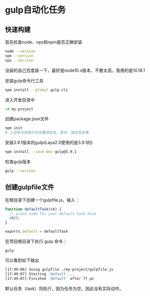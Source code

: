 # gulp自动化任务
## 快速构建
首先检查node、npx和npm是否正确安装
```sh
node --version
npm --version
npx --version
```
没装的自己百度装一下，最好是node10.x版本，不要太高，我用的是10.18.1

安装gulp命令行工具
```sh
npm install --global gulp-cli
```
进入开发目录中
```sh
cd my-project
```
创建package.json文件
```sh
npm init
# 上述命令将指引你设置项目名、版本、描述信息等。
```
安装3.9.1版本的gulp(Laya2.0使用的是3.9.1的)
```sh
npm install --save-dev gulp@3.9.1
```
检查gulp版本
```sh
gulp --version
```

## 创建gulpfile文件
在根目录下创建一个gulpfile.js，输入：
```js
function defaultTask(cb) {
  // place code for your default task here
  cb();
}

exports.default = defaultTask
```

在项目根目录下执行 gulp 命令：
```
gulp
```
可以看到如下输出
```sh
[17:49:06] Using gulpfile ./my-project/gulpfile.js
[17:49:07] Starting 'default'...
[17:49:07] Finished 'default' after 77 μs
```
默认任务（task）将执行，因为任务为空，因此没有实际动作。